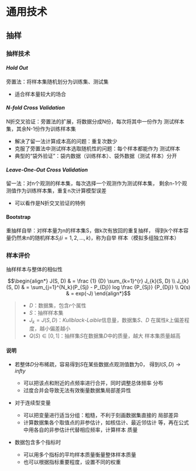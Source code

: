 #	通用技术

##	抽样

###	抽样技术

####	*Hold Out*

旁置法：将样本集随机划分为训练集、测试集

-	适合样本量较大的场合

####	*N-fold Cross Validation*

N折交叉验证：旁置法的扩展，将数据分成N份，每次将其中一份作为
测试样本集，其余N-1份作为训练样本集

-	解决了留一法计算成本高的问题：重复次数少
-	克服了旁置法中测试样本选取随机性的问题：每个样本都能作为
	测试样本
-	典型的“袋外验证”：袋内数据（训练样本）、袋外数据（测试
	样本）分开

####	*Leave-One-Out Cross Validation*

留一法：对n个观测的样本集，每次选择一个观测作为测试样本集，
剩余n-1个观测值作为训练样本集，重复n次计算模型误差

-	可以看作是N折交叉验证的特例

####	Bootstrap

重抽样自举：对样本量为n的样本集S，做k次有放回的重复抽样，
得到k个样本容量仍然未n的随机样本$S_i(i=1,2,...,k)$，称为自举
样本（模拟多组独立样本）

###	样本评价

抽样样本与整体的相似性

$$\begin{align*}
J(S, D) & = \frac {1} {D} \sum_{k=1}^{r} J_{k}(S, D) \\
J_{k}(S, D) & = \sum_{j=1}^{N_k}(P_{Sj} - P_{Dj})
	log \frac {P_{Sj}} {P_{Dj}} \\
Q(s) & = exp(-J)
\end{align*}$$

> - $D$：数据集，包含$r$个属性
> - $S$：抽样样本集
> - $J_k=J(S, D)$：*Kullblack-Laible*信息量，数据集$S$、$D$
	在属性$k$上偏差程度，越小偏差越小
> - $Q(S) \in [0, 1]$：抽样集$S$在数据集$D$中的质量，越大
	样本集质量越高

####	说明

-	若整体$D$分布稀疏，容易得到$S$在某些数据点观测值数为0，
	得到$I(S, D) \rightarrow infty$

	-	可以把该点和附近的点频率进行合并，同时调整总体频率
		分布
	-	过度合并会导致无法有效衡量数据集局部差异性

-	对于连续型变量

	-	可以把变量进行适当分组：粗糙，不利于刻画数据集直接的
		局部差异
	-	计算数据集各个取值点的非参估计，如核估计、最近邻估计
		等，再在公式中用各自的非参估计代替相应频率，计算样本
		质量

-	数据包含多个指标时
	-	可以用多个指标的平均样本质量衡量整体样本质量
	-	也可以根据指标重要程度，设置不同的权重

